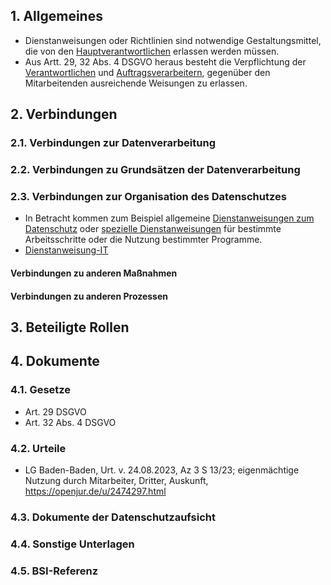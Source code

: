 
## 1. Allgemeines
- Dienstanweisungen oder Richtlinien sind notwendige Gestaltungsmittel, die von den [Hauptverantwortlichen](/Organisation/Rolle-Hauptverantwortliche.md) erlassen werden müssen.
- Aus Artt. 29, 32 Abs. 4 DSGVO heraus besteht die Verpflichtung der [Verantwortlichen](../Datenverarbeitung/Verantwortliche.md) und [Auftragsverarbeitern](../Datenverarbeitung/Auftragsverarbeiter.md), gegenüber den Mitarbeitenden ausreichende Weisungen zu erlassen.
## 2. Verbindungen
### 2.1. Verbindungen zur Datenverarbeitung
### 2.2. Verbindungen zu Grundsätzen der Datenverarbeitung
### 2.3. Verbindungen zur Organisation des Datenschutzes
- In Betracht kommen zum Beispiel allgemeine [Dienstanweisungen zum Datenschutz](../Organisation/Dienstanweisung-Datenschutz.md) oder [spezielle Dienstanweisungen](../Organisation/Spezielle-Dienstanweisungen.md) für bestimmte Arbeitsschritte oder die Nutzung bestimmter Programme.
- [Dienstanweisung-IT](../Organisation/Dienstanweisung-IT.md)
#### Verbindungen zu anderen Maßnahmen
#### Verbindungen zu anderen Prozessen
## 3. Beteiligte Rollen
## 4. Dokumente
### 4.1. Gesetze
- Art. 29 DSGVO
- Art. 32 Abs. 4 DSGVO
### 4.2. Urteile
- LG Baden-Baden, Urt. v. 24.08.2023, Az 3 S 13/23; eigenmächtige Nutzung durch Mitarbeiter, Dritter, Auskunft, https://openjur.de/u/2474297.html
### 4.3. Dokumente der Datenschutzaufsicht
### 4.4. Sonstige Unterlagen
### 4.5. BSI-Referenz
